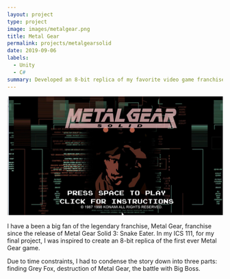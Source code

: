 ```yaml
---
layout: project
type: project
image: images/metalgear.png
title: Metal Gear 
permalink: projects/metalgearsolid
date: 2019-09-06
labels:
  - Unity
  - C#
summary: Developed an 8-bit replica of my favorite video game franchise, Metal Gear
---
```


<img class="ui medium right floated rounded image" src="/images/metalgear.png">

I have a been a big fan of the legendary franchise, Metal Gear, franchise since the release of Metal Gear Solid 3: Snake Eater. In my ICS 111, for my final project, I was inspired to create an 8-bit replica of the first ever Metal Gear game.

Due to time constraints, I had to condense the story down into three parts: finding Grey Fox, destruction of Metal Gear, the battle with Big Boss.
